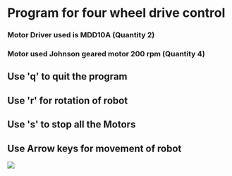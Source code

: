 # Program for four wheel drive control

### Motor Driver used is MDD10A (Quantity 2)

### Motor used Johnson geared motor 200 rpm (Quantity 4)

## Use 'q' to quit the program
## Use 'r' for rotation of robot
## Use 's' to stop all the Motors
## Use Arrow keys for movement of robot
<img src=/Gif/arrow.jpg>

[](https://github.com/harshthorwat/LawnMover/blob/master/Motor/Gif/MotorDemo.gif)

